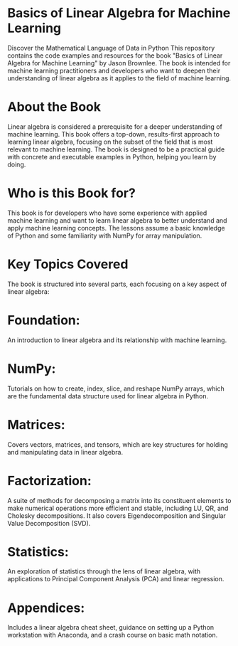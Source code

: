  # Basics of Linear Algebra for Machine Learning
Discover the Mathematical Language of Data in Python
This repository contains the code examples and resources for the book "Basics of Linear Algebra for Machine Learning" by Jason Brownlee. The book is intended for machine learning practitioners and developers who want to deepen their understanding of linear algebra as it applies to the field of machine learning.


# About the Book
Linear algebra is considered a prerequisite for a deeper understanding of machine learning. This book offers a top-down, results-first approach to learning linear algebra, focusing on the subset of the field that is most relevant to machine learning. The book is designed to be a practical guide with concrete and executable examples in Python, helping you learn by doing.


 # Who is this Book for?
This book is for developers who have some experience with applied machine learning and want to learn linear algebra to better understand and apply machine learning concepts. The lessons assume a basic knowledge of Python and some familiarity with NumPy for array manipulation.

 # Key Topics Covered
The book is structured into several parts, each focusing on a key aspect of linear algebra:


# Foundation:
 An introduction to linear algebra and its relationship with machine learning.



 # NumPy:
 Tutorials on how to create, index, slice, and reshape NumPy arrays, which are the fundamental data structure used for linear algebra in Python.



 # Matrices: 
Covers vectors, matrices, and tensors, which are key structures for holding and manipulating data in linear algebra.




 # Factorization:
 A suite of methods for decomposing a matrix into its constituent elements to make numerical operations more efficient and stable, including LU, QR, and Cholesky decompositions. It also covers Eigendecomposition and Singular Value Decomposition (SVD).






 # Statistics:
 An exploration of statistics through the lens of linear algebra, with applications to Principal Component Analysis (PCA) and linear regression.



 # Appendices:
 Includes a linear algebra cheat sheet, guidance on setting up a Python workstation with Anaconda, and a crash course on basic math notation.


